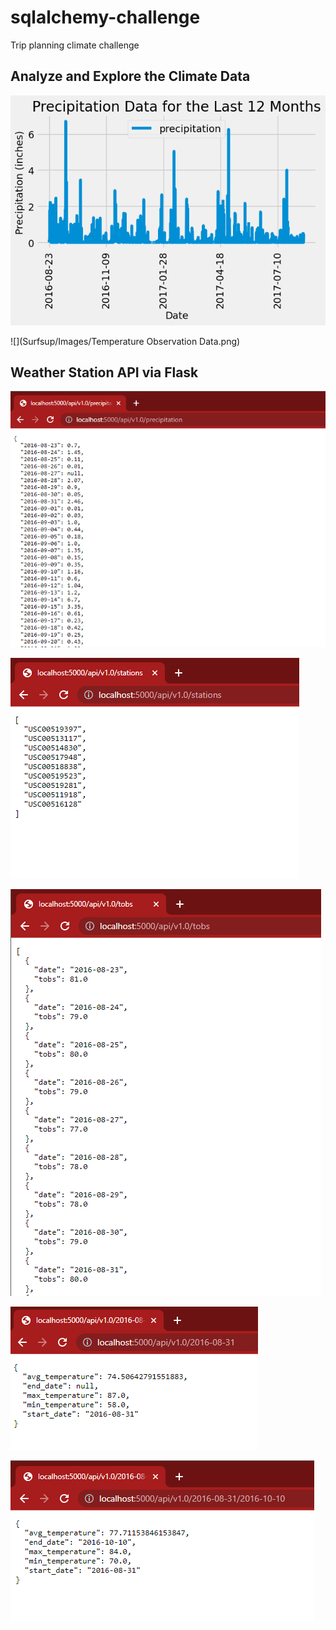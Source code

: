 # sqlalchemy-challenge
 Trip planning climate challenge

## Analyze and Explore the Climate Data

![](Surfsup/Images/Precipitation_Data.png)

![](Surfsup/Images/Temperature Observation Data.png)

## Weather Station API via Flask

![](Surfsup/Images/api_precipitation.png)

![](Surfsup/Images/api_stations.png)

![](Surfsup/Images/api_tobs.png)

![](Surfsup/Images/api_startdate.png)

![](Surfsup/Images/api_startenddate.png)



